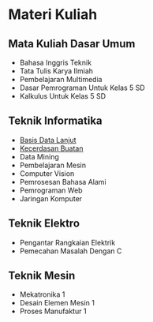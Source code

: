 # Materi Kuliah

## Mata Kuliah Dasar Umum

- Bahasa Inggris Teknik
- Tata Tulis Karya Ilmiah
- Pembelajaran Multimedia
- Dasar Pemrograman Untuk Kelas 5 SD
- Kalkulus Untuk Kelas 5 SD

## Teknik Informatika

- [Basis Data Lanjut](/course-materials/basis-data-lanjut/2020-2021/)
- [Kecerdasan Buatan](/course-materials/kecerdasan-buatan/2020-2021/)
- Data Mining
- Pembelajaran Mesin
- Computer Vision
- Pemrosesan Bahasa Alami
- Pemrograman Web
- Jaringan Komputer

## Teknik Elektro

- Pengantar Rangkaian Elektrik
- Pemecahan Masalah Dengan C

## Teknik Mesin

- Mekatronika 1
- Desain Elemen Mesin 1
- Proses Manufaktur 1
